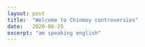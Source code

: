 ```yaml
---
layout: post
title:  "Welcome to Chinmoy controversies"
date:   2020-06-25
excerpt: "am speaking english"
---
```

